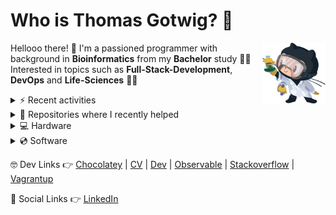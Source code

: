 # Who is Thomas Gotwig? 🤔

<img src="assets/octocat.webp" width="20%" align="right">

Hellooo there! 👋 I'm a passioned programmer with background in **Bioinformatics** from my **Bachelor** study 👨‍🎓 Interested in topics such as **Full-Stack-Development**, **DevOps** and **Life-Sciences** 🧑‍💻

<details>
  <summary>⚡️ Recent activities</summary>
  
  <!--START_SECTION:activity-->
1. 🗣 Commented on [#35](https://github.com/TGotwig/vidmerger/issues/35) in [TGotwig/vidmerger](https://github.com/TGotwig/vidmerger)
2. 🗣 Commented on [#101](https://github.com/MSzturc/obsidian-advanced-slides/issues/101) in [MSzturc/obsidian-advanced-slides](https://github.com/MSzturc/obsidian-advanced-slides)
3. ❗️ Opened issue [#137](https://github.com/rycus86/prometheus_flask_exporter/issues/137) in [rycus86/prometheus_flask_exporter](https://github.com/rycus86/prometheus_flask_exporter)
4. ❗️ Opened issue [#101](https://github.com/MSzturc/obsidian-advanced-slides/issues/101) in [MSzturc/obsidian-advanced-slides](https://github.com/MSzturc/obsidian-advanced-slides)
5. ❗️ Opened issue [#34](https://github.com/TGotwig/vidmerger/issues/34) in [TGotwig/vidmerger](https://github.com/TGotwig/vidmerger)
  <!--END_SECTION:activity-->
</details>

<details>
  <summary>💚 Repositories where I recently helped</summary>

  1. [cheat.sheets 👉 cheat.sh cheat sheets repository](https://github.com/chubin/cheat.sheets)
  1. [cspell-dicts 👉 Various cspell dictionaries](https://github.com/streetsidesoftware/cspell-dicts)
  1. [RustScan 👉 🤖 The Modern Port Scanner 🤖](https://github.com/RustScan/RustScan)
  1. [TMF639_ResourceInventory 👉 TM Forum Open APIs (Apache 2.0) Resource Inventory Management API](https://github.com/tmforum-apis/TMF639_ResourceInventory)
  1. [Awesome-Bioinformatics 👉 A curated list of awesome Bioinformatics libraries and software.](https://github.com/danielecook/Awesome-Bioinformatics)
  1. [awesome-rust 👉 A curated list of Rust code and resources.](https://github.com/rust-unofficial/awesome-rust)
  1. [feroxbuster 👉 A fast, simple, recursive content discovery tool written in Rust.](https://github.com/epi052/feroxbuster)
  1. [sic 👉 🦜 Accessible image processing and conversion from the terminal. Front-end for https://github.com/image-rs/image.](https://github.com/foresterre/sic)
  1. [bactopia 👉 A flexible pipeline for complete analysis of bacterial genomes](https://github.com/bactopia/bactopia)
  1. [dust 👉 A more intuitive version of du in rust](https://github.com/bootandy/dust)
  1. [project-guidelines 👉 A set of best practices for JavaScript projects](https://github.com/elsewhencode/project-guidelines)
</details>

<details>
  <summary>💻 Hardware</summary>
  
  - [💻 Dell XPS 13 7390 Intel i7-10710U - Frost White](https://www.dell.com/en-us/shop/dell-laptops/xps-13-laptop/spd/xps-13-9310-laptop/xn9310cto235h)
  - [💻 MacBook Air (Retina, 13-inch, 2020) - Silver](https://support.apple.com/kb/SP813?locale=en_US&viewlocale=en_US)
  - [📺 Alienware 27 Gaming Monitor - AW2720HFA](https://www.dell.com/ae/business/p/dell-aw2720hfa-monitor/pd)
  - [🖱️ Razer Atheris - Mercury](https://www.razer.com/gaming-mice/razer-atheris/RZ01-02170100-R3U1)
  - [⌨️ Razer BlackWidow Lite - US - Mercury](https://www.razer.com/gaming-keyboards/Razer-BlackWidow-Lite/RZ03-02640700-R3M1)
  - [🎧 Razer Kraken X - Mercury](https://www.razer.com/gaming-headsets/Razer-Kraken-X/RZ04-02890300-R3M1)
  - [🎤 Razer Seirēn X - Mercury](https://www.razer.com/streaming-microphones/Razer-Seiren-X/RZ19-02290400-R3M1)
  - [🏗️ Flexispot standing converter](https://www.amazon.de/gp/product/B073CQ3LGB/ref=ppx_yo_dt_b_asin_title_o03_s00?ie=UTF8&psc=1)
</details>

<details>
  <summary>💿 Software</summary>

  - MacOS, Windows, Zorin OS
  - Visual Studio Code, Intellij
  - GitKraken
  - CopyQ, Ksnip, OBS Studio
  - Firefox, Tor Browser
  - Obsidian, Zotero
  - Affinity Photo & Designer
</details>

🤓 Dev Links 👉 [Chocolatey](https://community.chocolatey.org/profiles/tgotwig) | [CV](https://tgotwig.github.io/markdown-cv) | [Dev](https://dev.to/tgotwig) | [Observable](https://observablehq.com/@tgotwig?tab=profile) | [Stackoverflow](https://stackoverflow.com/users/6244047/thomas-gotwig?tab=profile) | [Vagrantup](https://app.vagrantup.com/tomisia)

🍻 Social Links 👉 [LinkedIn](https://www.linkedin.com/in/tgotwig)
